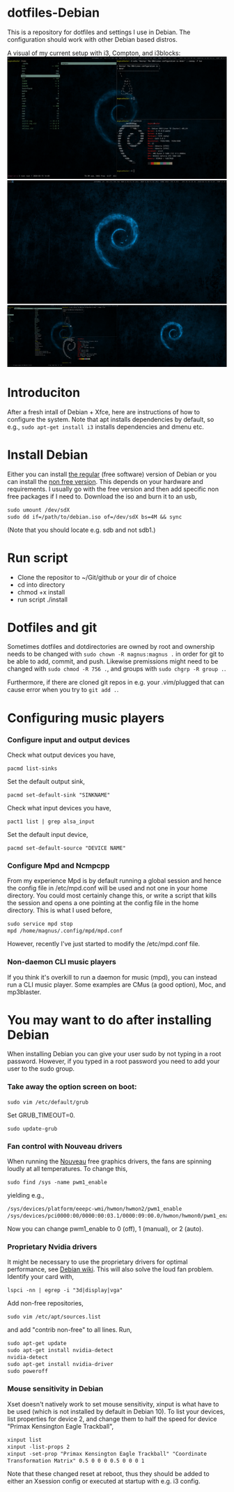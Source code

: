 # dotfiles-Debian
This is a repository for dotfiles and settings I use in Debian. The configuration should work with other Debian based distros.

A visual of my current setup with i3, Compton, and i3blocks:
![Fig 1](/debian_blue_1.png)
![Fig 2](/debian_blue_2.png)
![Fig 3](/Config_2020-03-15_23-03-46.png)

# Introduciton
After a fresh intall of Debian + Xfce, here are instructions of how to configure the system. Note that apt installs dependencies by default, so e.g., `sudo apt-get install i3` installs dependencies and dmenu etc.

# Install Debian
Either you can install [the regular](https://cdimage.debian.org/debian-cd/current-live/amd64/iso-hybrid/) (free software) version of Debian or you can install the [non free version](https://cdimage.debian.org/images/unofficial/non-free/images-including-firmware/). This depends on your hardware and requirements. I usually go with the free version and then add specific non free packages if I need to. Download the iso and burn it to an usb,

```
sudo umount /dev/sdX
sudo dd if=/path/to/debian.iso of=/dev/sdX bs=4M && sync
```
(Note that you should locate e.g. sdb and not sdb1.)

# Run script
* Clone the repositor to ~/Git/github or your dir of choice
* cd into directory
* chmod +x install
* run script ./install

# Dotfiles and git
Sometimes dotfiles and dotdirectories are owned by root and ownership needs to be changed with `sudo chown -R magnus:magnus .` in order for git to be able to add, commit, and push. Likewise premissions might need to be changed with `sudo chmod -R 756 .`, and groups with `sudo chgrp -R group .`.

Furthermore, if there are cloned git repos in e.g. your .vim/plugged that can cause error when you try to `git add .`.

# Configuring music players

### Configure input and output devices
Check what output devices you have,
```
pacmd list-sinks
```
Set the default output sink,
```
pacmd set-default-sink "SINKNAME"
```
Check what input devices you have,
```
pact1 list | grep alsa_input
```
Set the default input device,
```
pacmd set-default-source "DEVICE NAME"
```

### Configure Mpd and Ncmpcpp
From my experience Mpd is by default running a global session and hence the config file in /etc/mpd.conf will be used and not one in your home directory. You could most certainly change this, or write a script that kills the session and opens a one pointing at the config file in the home directory. This is what I used before,
```
sudo service mpd stop
mpd /home/magnus/.config/mpd/mpd.conf
```
However, recently I've just started to modify the /etc/mpd.conf file.

### Non-daemon CLI music players
If you think it's overkill to run a daemon for music (mpd), you can instead run a CLI music player. Some examples are CMus (a good option), Moc, and mp3blaster.

# You may want to do after installing Debian
When installing Debian you can give your user sudo by not typing in a root password. However, if you typed in a root password you need to add your user to the sudo group.

### Take away the option screen on boot:

```
sudo vim /etc/default/grub
```

Set GRUB_TIMEOUT=0.

```
sudo update-grub
```

### Fan control with Nouveau drivers
When running the [Nouveau](https://wiki.archlinux.org/index.php/Nouveau) free graphics drivers, the fans are spinning loudly at all temperatures. To change this,

```
sudo find /sys -name pwm1_enable
```

yielding e.g.,

```
/sys/devices/platform/eeepc-wmi/hwmon/hwmon2/pwm1_enable
/sys/devices/pci0000:00/0000:00:03.1/0000:09:00.0/hwmon/hwmon0/pwm1_enable
```

Now you can change pwm1_enable to 0 (off), 1 (manual), or 2 (auto).

### Proprietary Nvidia drivers
It might be necessary to use the proprietary drivers for optimal performance, see [Debian wiki](https://wiki.debian.org/NvidiaGraphicsDrivers). This will also solve the loud fan problem.
Identify your card with,

```
lspci -nn | egrep -i "3d|display|vga"
```

Add non-free repositories,

```
sudo vim /etc/apt/sources.list
```

and add "contrib non-free" to all lines. Run,

```
sudo apt-get update
sudo apt-get install nvidia-detect
nvidia-detect
sudo apt-get install nvidia-driver
sudo poweroff
```

### Mouse sensitivity in Debian
Xset doesn't natively work to set mouse sensitivity, xinput is what have to be used (which is not installed by default in Debian 10). To list your devices, list properties for device 2, and change them to half the speed for device "Primax Kensington Eagle Trackball",
```
xinput list
xinput -list-props 2
xinput -set-prop "Primax Kensington Eagle Trackball" "Coordinate Transformation Matrix" 0.5 0 0 0 0.5 0 0 0 1
```
Note that these changed reset at reboot, thus they should be added to either an Xsession config or executed at startup with e.g. i3 config.
